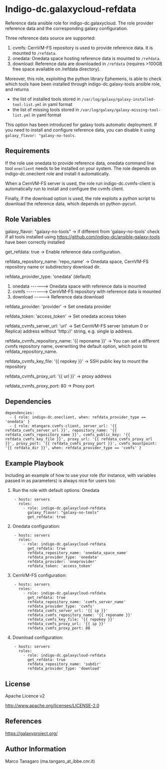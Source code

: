 Indigo-dc.galaxycloud-refdata
=============================
Reference data ansible role for indigo-dc.galaxycloud.
The role provider reference data and the corresponding galaxy configuration.

Three reference data source are supported:
1. cvmfs: CernVM-FS repository is used to provide reference data. It is mounted to ``/refdata``.
2. onedata: Onedata space hosting reference data is mounted to ``/refdata``.
3. download: Reference data are downloaded in ``/refdata`` (requires >100GB free space available on /refdata directory).

Moreover, this role, exploiting the python library Ephemeris, is able to check which tools have been installed through indigo-dc.galaxy-tools ansible role, and returns

- the list of installed tools stored in ``/var/log/galaxy/galaxy-installed-tool-list.yml`` in yaml format
- the list of missing tools stored in ``/var/log/galaxy/galaxy-missing-tool-list.yml`` in yaml format

 This option has been introduced for galaxy tools automatic deployment. If you need to install and configure reference data, you can disable it using ``galaxy_flavor: "galaxy-no-tools``.

Requirements
------------
If the role use onedata to provide reference data, onedata command line tool ``oneclient`` needs to be installed on your system.
The role depends on indigo-dc.oneclient role and install it automatically.

When a CernVM-FS server is used, the role run indigo-dc.cvmfs-client is automatically run to install and configure the cvmfs client.

Finally, if the download option is used, the role exploits a python script to download the reference data, which depends on python-pycurl.

Role Variables
--------------
galaxy_flavor: "galaxy-no-tools" -> if different from 'galaxy-no-tools' check if all tools installed using https://github.com/indigo-dc/ansible-galaxy-tools have been correctly installed

get_refdata: true -> Enable reference data configuration.

refdata_repository_name: 'repo_name' -> Onedata space, CernVM-FS repository name or subdirectory download dir.

refdata_provider_type: 'onedata' (default)
1. onedata ------> Onedata space with reference data is mounted
2. cvmfs --------> CernVM-FS repository with reference data is mounted
3. download -----> Reference data download

refdata_provider: 'provider' -> Set onedata provider 

refdata_token: 'access_token' -> Set onedata access token

refdata_cvmfs_server_url: 'url' -> Set CernVM-FS server (stratum 0 or Replica) address without 'http://' string, e.g. single ip address.

refdata_cvmfs_repository_name: '{{ reponame }}' -> You can set a different cvmfs repository name, overwriting the default option, which point to refdata_repository_name.

refdata_cvmfs_key_file: '{{ repokey }}' -> SSH public key to mount the repository

refdata_cvmfs_proxy_url: '{{ url }}' -> proxy address

refdata_cvmfs_proxy_port: 80 -> Proxy port

Dependencies
------------
```
dependencies:
  - { role: indigo-dc.oneclient, when: refdata_provider_type == 'onedata' }
  - { role: mtangaro.cvmfs-client, server_url: '{{ refdata_cvmfs_server_url }}', repository_name: '{{ refdata_cvmfs_repository_name }}', cvmfs_public_key: '{{ refdata_cvmfs_key_file }}', proxy_url: '{{ refdata_cvmfs_proxy_url }}', proxy_port: '{{ refdata_cvmfs_proxy_port }}', cvmfs_mountpoint: '{{ refdata_dir }}', when: refdata_provider_type == 'cvmfs' }
```
Example Playbook
----------------

Including an example of how to use your role (for instance, with variables passed in as parameters) is always nice for users too:

1. Run the role with default options: Onedata
```
    - hosts: servers
      roles:
        - role: indigo-dc.galaxycloud-refdata
          galaxy_flavor: "galaxy-no-tools"
          get_refdata: true
```
2. Onedata configuration:
```
    - hosts: servers
      roles:
        - role: indigo-dc.galaxycloud-refdata
          get_refdata: true
          refdata_repository_name: 'onedata_space_name'
          refdata_provider_type: 'onedata'
          refdata_provider: 'oneprovider'
          refdata_token: 'access_token'
```
3. CernVM-FS configuration:
```
    - hosts: servers
      roles:
        - role: indigo-dc.galaxycloud-refdata
          get_refdata: true
          refdata_repository_name: 'cvmfs_server_name'
          refdata_provider_type: 'cvmfs'
          refdata_cvmfs_server_url: '{{ ip }}'
          refdata_cvmfs_repository_name: '{{ reponame }}'
          refdata_cvmfs_key_file: '{{ repokey }}'
          refdata_cvmfs_proxy_url: '{{ ip }}'
          refdata_cvmfs_proxy_port: 80
```
4. Download configuration:
```
    - hosts: servers
      roles:
        - role: indigo-dc.galaxycloud-refdata
          get_refdata: true
          refdata_repository_name: 'subdir'
          refdata_provider_type: 'download'
```
License
-------

Apache Licence v2

http://www.apache.org/licenses/LICENSE-2.0

References
-------

https://galaxyproject.org/

Author Information
------------------

Marco Tanagaro (ma.tangaro_at_ibbe.cnr.it)
